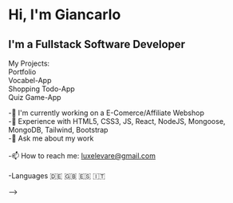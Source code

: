 <h1>Hi, I'm Giancarlo </h1>

<h2>I'm a Fullstack Software Developer</h2 
<br>
My Projects:
<br>Portfolio
<br>Vocabel-App
<br>Shopping Todo-App
<br>Quiz Game-App





 -🔭 I'm currently working on a E-Comerce/Affiliate Webshop<br>
-🌱 Experience with HTML5, CSS3, JS, React, NodeJS, Mongoose, MongoDB, Tailwind, Bootstrap<br>
-💬 Ask me about my work<br>
 <br>
-📫 How to reach me: luxelevare@gmail.com<br>
 <br>
-Languages :de: :uk: :es: :it:


-->
